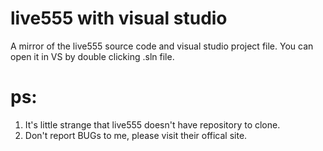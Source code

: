 # live555 with visual studio
A mirror of the live555 source code and visual studio project file. You can open it in VS by double clicking .sln file.
# ps:
1. It's little strange that live555 doesn't have repository to clone.
2. Don't report BUGs to me, please visit their offical site.